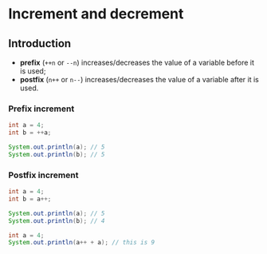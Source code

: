 # Increment and decrement

## Introduction

- **prefix** (`++n` or `--n`) increases/decreases the value of a variable before it is used;
- **postfix** (`n++` or `n--`) increases/decreases the value of a variable after it is used.

### Prefix increment

```java
int a = 4;
int b = ++a;

System.out.println(a); // 5
System.out.println(b); // 5
```

### Postfix increment

```java
int a = 4;
int b = a++;

System.out.println(a); // 5
System.out.println(b); // 4

int a = 4;
System.out.println(a++ + a); // this is 9
```
